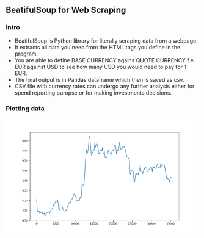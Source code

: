 <h2>BeatifulSoup for Web Scraping</h2>
<h3>Intro</h3>
<ul>
  <li>BeatifulSoup is Python library for literally scraping data from a webpage.</li>
  <li>It extracts all data you need from the HTML tags you define in the program.</li>
  <li>You are able to define BASE CURRENCY agains QUOTE CURRENCY f.e. EUR against USD to see how many USD you would need to pay for 1 EUR.</li>
  <li>The final output is in Pandas dataframe which then is saved as csv.</li>
  <li>CSV file with currency rates can undergo any further analysis either for spend reporting puropse or for making investments decisions.</li>
</ul>
<h3>Plotting data</h3>
<img src="images/eurpln20.png">
